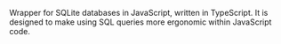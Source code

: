 Wrapper for SQLite databases in JavaScript, written in TypeScript. It is
designed to make using SQL queries more ergonomic within JavaScript code.
